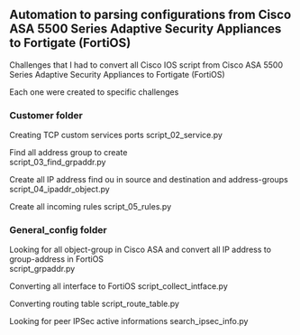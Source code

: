 ## Automation to parsing configurations from Cisco ASA 5500 Series Adaptive Security Appliances to Fortigate (FortiOS)

Challenges that I had to convert all Cisco IOS script from Cisco ASA 5500 Series Adaptive Security Appliances to Fortigate (FortiOS)

Each one were created to specific challenges </br>

### Customer folder

Creating TCP custom services ports
script_02_service.py

Find all address group to create  
script_03_find_grpaddr.py

Create all IP address find ou in source and destination and address-groups
script_04_ipaddr_object.py

Create all incoming rules 
script_05_rules.py

### General_config folder

Looking for all object-group in Cisco ASA  and convert all IP address to group-address in FortiOS </br>
script_grpaddr.py

Converting all interface to FortiOS
script_collect_intface.py

Converting routing table
script_route_table.py

Looking for peer IPSec active informations
search_ipsec_info.py